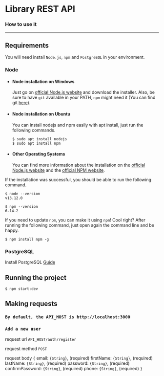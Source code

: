 # Library REST API

### How to use it 

---
## Requirements

You will need install `Node.js`, `npm` and `PostgreSQL`  in your environment.
### Node
- #### Node installation on Windows

  Just go on [official Node.js website](https://nodejs.org/) and download the installer.
  Also, be sure to have `git` available in your PATH, `npm` might need it (You can find git [here](https://git-scm.com/)).

- #### Node installation on Ubuntu

  You can install nodejs and npm easily with apt install, just run the following commands.

      $ sudo apt install nodejs
      $ sudo apt install npm

- #### Other Operating Systems
  You can find more information about the installation on the [official Node.js website](https://nodejs.org/) and the [official NPM website](https://npmjs.org/).

If the installation was successful, you should be able to run the following command.

    $ node --version
    v13.12.0

    $ npm --version
    6.14.2

If you need to update `npm`, you can make it using `npm`! Cool right? After running the following command, just open again the command line and be happy.

    $ npm install npm -g

### PostgreSQL
Install PostgreSQL [Guide](https://www.postgresql.org/download/)

## Running the project

    $ npm start:dev

## Making requests
### ``By default, the API_HOST is http://localhost:3000``

### ``Add a new user``
request url `API_HOST/auth/register`

request method `POST`

request body
`{`
email: `{String}`, (required)
firstName: `{String}`, (required)
lastName: `{String}`, (required)
password: `{String}`, (required)
confirmPassword: `{String}`, (required)
phone: `{String}`, (required)
`}`
